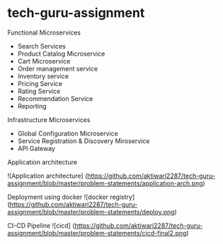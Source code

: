 # tech-guru-assignment
Functional Microservices
* Search Services
* Product Catalog Microservice
* Cart Microservice
* Order management service
* Inventory service
* Pricing Service
* Rating Service
* Recommendation Service
* Reporting

Infrastructure Microservices
* Global Configuration Microservice
* Service Registration & Discovery Miroservice
* API Gateway


Application architecture

![Application architecture] (https://github.com/aktiwari2287/tech-guru-assignment/blob/master/problem-statements/application-arch.png)

Deployment using docker
![docker registry] (https://github.com/aktiwari2287/tech-guru-assignment/blob/master/problem-statements/deploy.png)

CI-CD Pipeline
![cicd] (https://github.com/aktiwari2287/tech-guru-assignment/blob/master/problem-statements/cicd-final2.png)
